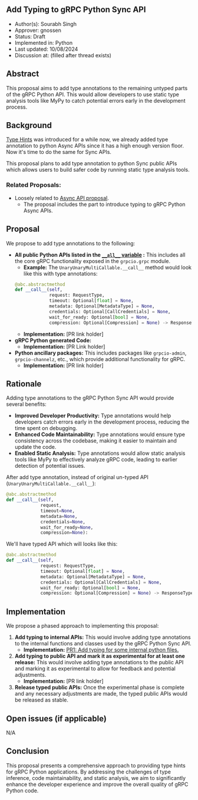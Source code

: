 Add Typing to gRPC Python Sync API
----
* Author(s): Sourabh Singh
* Approver: gnossen
* Status: Draft
* Implemented in: Python
* Last updated: 10/08/2024
* Discussion at: <google group thread> (filled after thread exists)

## Abstract

This proposal aims to add type annotations to the remaining untyped parts of the gRPC Python API. This would allow developers to use static type analysis tools like MyPy to catch potential errors early in the development process.

## Background

[Type Hints](https://peps.python.org/pep-0484/#union-types) was introduced for a while now, we already added type annotation to python Async APIs since it has a high enough version floor. Now it's time to do the same for Sync APIs.

This proposal plans to add type annotation to python Sync public APIs which allows users to build safer code by running static type analysis tools.


### Related Proposals: 
* Loosely related to [Async API proposal](https://github.com/lidizheng/proposal/blob/grpc-python-async-api/L58-python-async-api.md#introduce-typing-to-generated-code).
  * The proposal includes the part to introduce typing to gRPC Python Async APIs.


## Proposal
  
We propose to add type annotations to the following:

* **All public Python APIs listed in the [`__all__` variable](https://github.com/grpc/grpc/blob/54dd7563c2d563bff74e4b558f2e985db4a01f2d/src/python/grpcio/grpc/__init__.py#L2100) :** This includes all the core gRPC functionality exposed in the `grpcio.grpc` module.  
    * **Example:** The `UnaryUnaryMultiCallable.__call__` method would look like this with type annotations:
    ```python
    @abc.abstractmethod
    def __call__(self,
                 request: RequestType,
                 timeout: Optional[float] = None,
                 metadata: Optional[MetadataType] = None,
                 credentials: Optional[CallCredentials] = None,
                 wait_for_ready: Optional[bool] = None,
                 compression: Optional[Compression] = None) -> ResponseType:
    ```
    * **Implementation:** [PR link holder]
* **gRPC Python generated Code:**
    * **Implementation:** [PR Link holder]
* **Python ancillary packages:** This includes packages like `grpcio-admin`, `grpcio-channelz`, etc., which provide additional functionality for gRPC.
    * **Implementation:** [PR link holder]

## Rationale

Adding type annotations to the gRPC Python Sync API would provide several benefits:

* **Improved Developer Productivity:** Type annotations would help developers catch errors early in the development process, reducing the time spent on debugging.
* **Enhanced Code Maintainability:** Type annotations would ensure type consistency across the codebase, making it easier to maintain and update the code.
* **Enabled Static Analysis:** Type annotations would allow static analysis tools like MyPy to effectively analyze gRPC code, leading to earlier detection of potential issues.


After add type annotation, instead of original un-typed API (`UnaryUnaryMultiCallable.__call__`):
```python
@abc.abstractmethod
def __call__(self,
             request,
             timeout=None,
             metadata=None,
             credentials=None,
             wait_for_ready=None,
             compression=None):
```

We'll have typed API which will looks like this:
```python
@abc.abstractmethod
def __call__(self,
             request: RequestType,
             timeout: Optional[float] = None,
             metadata: Optional[MetadataType] = None,
             credentials: Optional[CallCredentials] = None,
             wait_for_ready: Optional[bool] = None,
             compression: Optional[Compression] = None) -> ResponseType:
```

## Implementation

We propose a phased approach to implementing this proposal:

1. **Add typing to internal APIs:** This would involve adding type annotations to the internal functions and classes used by the gRPC Python Sync API.
    * **Implementation:** [PR1: Add typing for some internal python files.](https://github.com/grpc/grpc/pull/31514)
2. **Add typing to public API and mark it as experimental for at least one release:** This would involve adding type annotations to the public API and marking it as experimental to allow for feedback and potential adjustments.
    * **Implementation:** [PR link holder]
3. **Release typed public APIs:** Once the experimental phase is complete and any necessary adjustments are made, the typed public APIs would be released as stable.


## Open issues (if applicable)

N/A

## Conclusion

This proposal presents a comprehensive approach to providing type hints for gRPC Python applications. By addressing the challenges of type inference, code maintainability, and static analysis, we aim to significantly enhance the developer experience and improve the overall quality of gRPC Python code.
